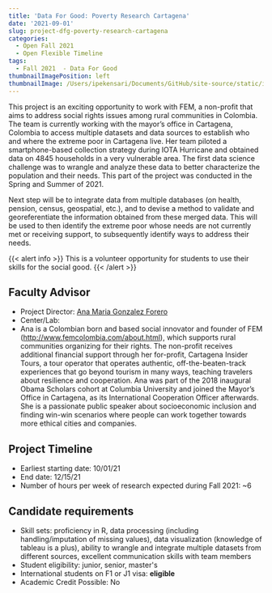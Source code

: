 ```yaml
---
title: 'Data For Good: Poverty Research Cartagena'
date: '2021-09-01'
slug: project-dfg-poverty-research-cartagena
categories:
  - Open Fall 2021 
  - Open Flexible Timeline
tags:
  - Fall 2021  - Data For Good
thumbnailImagePosition: left
thumbnailImage: /Users/ipekensari/Documents/GitHub/site-source/static/img/construction.png
---
```

This project is an exciting opportunity to work with FEM, a non-profit that aims to address social rights issues among rural communities in Colombia. The team is currently working with the mayor’s office in Cartagena, Colombia to access multiple datasets and data sources to establish who and where the extreme poor in Cartagena live. Her team piloted a smartphone-based collection strategy during IOTA Hurricane and obtained data on 4845 households in a very vulnerable area. The first data science challenge was to wrangle and analyze these data to better characterize the population and their needs. This part of the project was conducted in the Spring and Summer of 2021.

<!--more-->

Next step will be to integrate data from multiple databases (on health, pension, census, geospatial, etc.), and to devise a method to validate and georeferentiate the information obtained from these merged data. This will be used to then identify the extreme poor whose needs are not currently met or receiving support, to subsequently identify ways to address their needs.


{{< alert info >}}
This is a volunteer opportunity for students to use their skills for the social good.
{{< /alert >}}

## Faculty Advisor
+ Project Director: [Ana Maria Gonzalez Forero](https://worldprojects.columbia.edu/node/286)
+ Center/Lab: 
+ Ana is a Colombian born and based social innovator and founder of FEM (http://www.femcolombia.com/about.html), which supports rural communities organizing for their rights. The non-profit receives additional financial support through her for-profit, Cartagena Insider Tours, a tour operator that operates authentic, off-the-beaten-track experiences that go beyond tourism in many ways, teaching travelers about resilience and cooperation. Ana was part of the 2018 inaugural Obama Scholars cohort at Columbia University and joined the Mayor’s Office in Cartagena, as its International Cooperation Officer afterwards. She is a passionate public speaker about socioeconomic inclusion and finding win-win scenarios where people can work together towards more ethical cities and companies. 

## Project Timeline
+ Earliest starting date: 10/01/21
+ End date: 12/15/21
+ Number of hours per week of research expected during Fall 2021: ~6


## Candidate requirements
+ Skill sets: proficiency in R, data processing (including handling/imputation of missing values), data visualization (knowledge of tableau is a plus), ability to wrangle and integrate multiple datasets from different sources, excellent communication skills with team members
+ Student eligibility: junior, senior, master's
+ International students on F1 or J1 visa: **eligible**
+ Academic Credit Possible: No

